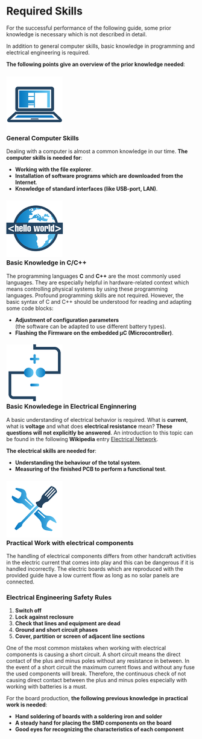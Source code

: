 # Required Skills

For the successful performance of the following guide, some prior knowledge is necessary which is not described in detail.

In addition to general computer skills, basic knowledge in programming and electrical engineering is required.

**The following points give an overview of the prior knowledge needed**:

### ![ns_com](./images/needed_skills_computer.png) <br /> General Computer Skills

Dealing with a computer is almost a common knowledge in our time. **The computer skills is needed for**:

* **Working with the file explorer**.
* **Installation of software programs which are downloaded from the Internet**.
* **Knowledge of standard interfaces (like USB-port, LAN)**.

### ![ns_c](./images/needed_skills_programming.png) <br /> Basic Knowledge in C/C++

The programming languages **​​C** and **C++** are the most commonly used languages. They are especially helpful in hardware-related context which means controlling physical systems by using these programming languages.
Profound programming skills are not required. However, the basic syntax of C and C++ should be understood for reading and adapting some code blocks:

* **Adjustment of configuration parameters** <br>(the software can be adapted to use different battery types).
* **Flashing the Firmware on the embedded µC (Microcontroller)**.

### ![ns_eng](./images/needed_skills_electrical.png) <br /> Basic Knowledege in Electrical Enginnering

A basic understanding of electrical behavior is required. What is **current**, what is **voltage** and what does **electrical resistance** mean? **These questions will not explicitly be answered**. An introduction to this topic can be found in the following **Wikipedia** entry [Electrical Network](https://en.wikipedia.org/wiki/Electrical_network).

**The electrical skills are needed for**:

* **Understanding the behaviour of the total system**.
* **Measuring of the finished PCB to perform a functional test**.

### ![ns_mech](./images/needed_skills_practical.png) <br /> Practical Work with electrical components

The handling of electrical components differs from other handcraft activities in the electric current that comes into play and this can be dangerous if it is handled incorrectly.
The electric boards which are reproduced with the provided guide have a low current flow as long as no solar panels are connected.

### Electrical Engineering Safety Rules

1. **Switch off**
2. **Lock against reclosure**
3. **Check that lines and equipment are dead**
4. **Ground and short circuit phases**
5. **Cover, partition or screen of adjacent line sections**

One of the most common mistakes when working with electrical components is causing a short circuit.
A short circuit means the direct contact of the plus and minus poles without any resistance in between. In the event of a short circuit the maximum current flows and without any fuse the used components will break. Therefore, the continuous check of not causing direct contact between the plus and minus poles especially with working with batteries is a must.

For the board production, **the following previous knowledge in practical work is needed**:

* **Hand soldering of boards with a soldering iron and solder**
* **A steady hand for placing the SMD components on the board**
* **Good eyes for recognizing the characteristics of each component**
